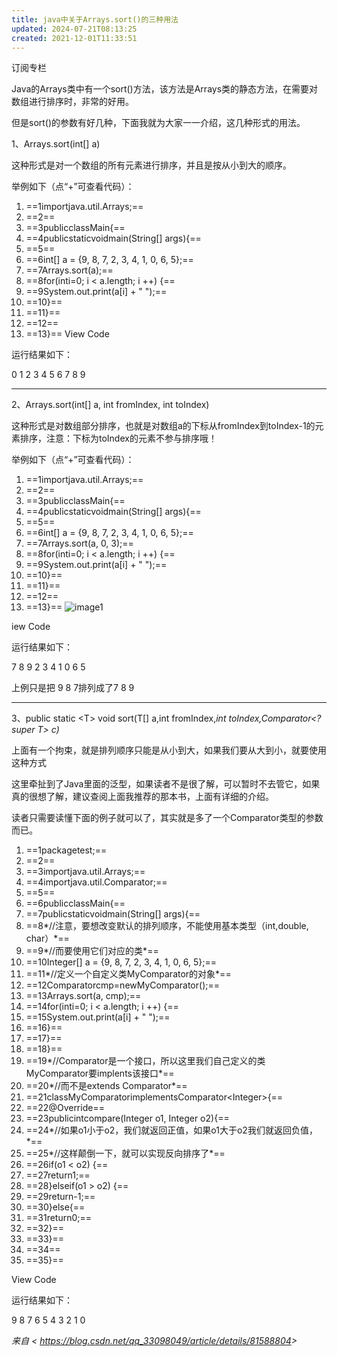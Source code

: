 ```yaml
---
title: java中关于Arrays.sort()的三种用法
updated: 2024-07-21T08:13:25
created: 2021-12-01T11:33:51
---
```


订阅专栏

Java的Arrays类中有一个sort()方法，该方法是Arrays类的静态方法，在需要对数组进行排序时，非常的好用。

但是sort()的参数有好几种，下面我就为大家一一介绍，这几种形式的用法。

1、Arrays.sort(int\[\] a)

这种形式是对一个数组的所有元素进行排序，并且是按从小到大的顺序。

举例如下（点“+”可查看代码）：

1.  ==1importjava.util.Arrays;==
2.  ==2==
3.  ==3publicclassMain{==
4.  ==4publicstaticvoidmain(String\[\] args){==
5.  ==5==
6.  ==6int\[\] a = {9, 8, 7, 2, 3, 4, 1, 0, 6, 5};==
7.  ==7Arrays.sort(a);==
8.  ==8for(inti=0; i \< a.length; i ++) {==
9.  ==9System.out.print(a\[i\] + " ");==
10. ==10}==
11. ==11}==
12. ==12==
13. ==13}==
View Code

运行结果如下：

0 1 2 3 4 5 6 7 8 9

---------------------------------------------------------

2、Arrays.sort(int\[\] a, int fromIndex, int toIndex)

这种形式是对数组部分排序，也就是对数组a的下标从fromIndex到toIndex-1的元素排序，注意：下标为toIndex的元素不参与排序哦！

举例如下（点“+”可查看代码）：

1.  ==1importjava.util.Arrays;==
2.  ==2==
3.  ==3publicclassMain{==
4.  ==4publicstaticvoidmain(String\[\] args){==
5.  ==5==
6.  ==6int\[\] a = {9, 8, 7, 2, 3, 4, 1, 0, 6, 5};==
7.  ==7Arrays.sort(a, 0, 3);==
8.  ==8for(inti=0; i \< a.length; i ++) {==
9.  ==9System.out.print(a\[i\] + " ");==
10. ==10}==
11. ==11}==
12. ==12==
13. ==13}==
![image1](../../resources/f3990c5742114e51be424945971a6cb3.png)

iew Code

运行结果如下：

7 8 9 2 3 4 1 0 6 5

上例只是把 9 8 7排列成了7 8 9

----------------------------------------------------------

3、public static \<T\> void sort(T\[\] a,int fromIndex,*int toIndex,Comparator\<? super T\> c)*

上面有一个拘束，就是排列顺序只能是从小到大，如果我们要从大到小，就要使用这种方式

这里牵扯到了Java里面的泛型，如果读者不是很了解，可以暂时不去管它，如果真的很想了解，建议查阅上面我推荐的那本书，上面有详细的介绍。

读者只需要读懂下面的例子就可以了，其实就是多了一个Comparator类型的参数而已。

1.  ==1packagetest;==
2.  ==2==
3.  ==3importjava.util.Arrays;==
4.  ==4importjava.util.Comparator;==
5.  ==5==
6.  ==6publicclassMain{==
7.  ==7publicstaticvoidmain(String\[\] args){==
8.  ==8*//注意，要想改变默认的排列顺序，不能使用基本类型（int,double, char）*==
9.  ==9*//而要使用它们对应的类*==
10. ==10Integer\[\] a = {9, 8, 7, 2, 3, 4, 1, 0, 6, 5};==
11. ==11*//定义一个自定义类MyComparator的对象*==
12. ==12Comparatorcmp=newMyComparator();==
13. ==13Arrays.sort(a, cmp);==
14. ==14for(inti=0; i \< a.length; i ++) {==
15. ==15System.out.print(a\[i\] + " ");==
16. ==16}==
17. ==17}==
18. ==18}==
19. ==19*//Comparator是一个接口，所以这里我们自己定义的类MyComparator要implents该接口*==
20. ==20*//而不是extends Comparator*==
21. ==21classMyComparatorimplementsComparator\<Integer\>{==
22. ==22@Override==
23. ==23publicintcompare(Integer o1, Integer o2){==
24. ==24*//如果o1小于o2，我们就返回正值，如果o1大于o2我们就返回负值，*==
25. ==25*//这样颠倒一下，就可以实现反向排序了*==
26. ==26if(o1 \< o2) {==
27. ==27return1;==
28. ==28}elseif(o1 \> o2) {==
29. ==29return-1;==
30. ==30}else{==
31. ==31return0;==
32. ==32}==
33. ==33}==
34. ==34==
35. ==35}==

View Code

运行结果如下：

9 8 7 6 5 4 3 2 1 0

*来自 \< <https://blog.csdn.net/qq_33098049/article/details/81588804>\>*

